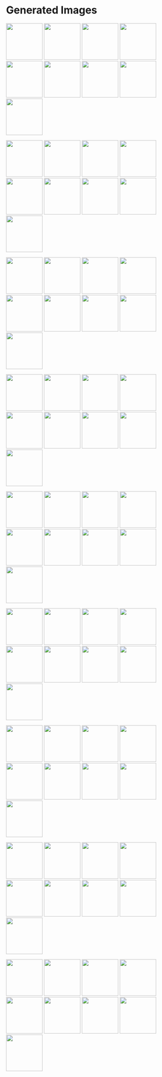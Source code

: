 # Generated Images



<img src="2025_09_17_01.webp" width="100"/> <img src="2025_09_17_02.webp" width="100"/> <img src="2025_09_17_03.webp" width="100"/> <img src="2025_09_17_04.webp" width="100"/> <img src="2025_09_17_05.webp" width="100"/> <img src="2025_09_17_06.webp" width="100"/> <img src="2025_09_17_07.webp" width="100"/> <img src="2025_09_17_08.webp" width="100"/> <img src="2025_09_17_09.webp" width="100"/>

<img src="2025_09_17_10.webp" width="100"/> <img src="2025_09_17_11.webp" width="100"/> <img src="2025_09_17_12.webp" width="100"/> <img src="2025_09_17_13.webp" width="100"/> <img src="2025_09_17_14.webp" width="100"/> <img src="2025_09_17_15.webp" width="100"/> <img src="2025_09_17_16.webp" width="100"/> <img src="2025_09_17_17.webp" width="100"/> <img src="2025_09_17_18.webp" width="100"/>

<img src="2025_09_17_19.webp" width="100"/> <img src="2025_09_17_20.webp" width="100"/> <img src="2025_09_17_21.webp" width="100"/> <img src="2025_09_17_22.webp" width="100"/> <img src="2025_09_17_23.webp" width="100"/> <img src="2025_09_17_24.webp" width="100"/> <img src="2025_09_17_25.webp" width="100"/> <img src="2025_09_17_26.webp" width="100"/> <img src="2025_09_17_27.webp" width="100"/>

<img src="2025_09_17_28.webp" width="100"/> <img src="2025_09_17_29.webp" width="100"/> <img src="2025_09_17_30.webp" width="100"/> <img src="2025_09_17_31.webp" width="100"/> <img src="2025_09_17_32.webp" width="100"/> <img src="2025_09_17_33.webp" width="100"/> <img src="2025_09_17_34.webp" width="100"/> <img src="2025_09_17_35.webp" width="100"/> <img src="2025_09_17_36.webp" width="100"/>

<img src="2025_09_17_37.webp" width="100"/> <img src="2025_09_17_38.webp" width="100"/> <img src="2025_09_17_39.webp" width="100"/> <img src="2025_09_17_40.webp" width="100"/> <img src="2025_09_17_41.webp" width="100"/> <img src="2025_09_17_42.webp" width="100"/> <img src="2025_09_17_43.webp" width="100"/> <img src="2025_09_17_44.webp" width="100"/> <img src="2025_09_17_45.webp" width="100"/>

<img src="2025_09_17_46.webp" width="100"/> <img src="2025_09_17_47.webp" width="100"/> <img src="2025_09_17_48.webp" width="100"/> <img src="2025_09_17_49.webp" width="100"/> <img src="2025_09_17_50.webp" width="100"/> <img src="2025_09_17_51.webp" width="100"/> <img src="2025_09_17_52.webp" width="100"/> <img src="2025_09_17_53.webp" width="100"/> <img src="2025_09_17_54.webp" width="100"/>

<img src="2025_09_17_55.webp" width="100"/> <img src="2025_09_17_56.webp" width="100"/> <img src="2025_09_17_57.webp" width="100"/> <img src="2025_09_17_58.webp" width="100"/> <img src="2025_09_17_59.webp" width="100"/> <img src="2025_09_17_60.webp" width="100"/> <img src="2025_09_17_61.webp" width="100"/> <img src="2025_09_17_62.webp" width="100"/> <img src="2025_09_17_63.webp" width="100"/>

<img src="2025_09_17_64.webp" width="100"/> <img src="2025_09_17_65.webp" width="100"/> <img src="2025_09_17_66.webp" width="100"/> <img src="2025_09_17_67.webp" width="100"/> <img src="2025_09_17_68.webp" width="100"/> <img src="2025_09_17_69.webp" width="100"/> <img src="2025_09_17_70.webp" width="100"/> <img src="2025_09_17_71.webp" width="100"/> <img src="2025_09_17_72.webp" width="100"/>

<img src="2025_09_17_73.webp" width="100"/> <img src="2025_09_17_74.webp" width="100"/> <img src="2025_09_17_75.webp" width="100"/> <img src="2025_09_17_76.webp" width="100"/> <img src="2025_09_17_77.webp" width="100"/> <img src="2025_09_17_78.webp" width="100"/> <img src="2025_09_17_79.webp" width="100"/> <img src="2025_09_17_80.webp" width="100"/> <img src="2025_09_17_81.webp" width="100"/>